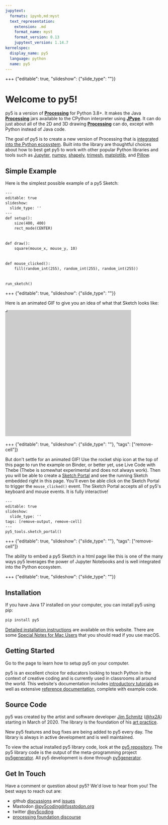 ```yaml
---
jupytext:
  formats: ipynb,md:myst
  text_representation:
    extension: .md
    format_name: myst
    format_version: 0.13
    jupytext_version: 1.14.7
kernelspec:
  display_name: py5
  language: python
  name: py5
---
```


+++ {"editable": true, "slideshow": {"slide_type": ""}}

# Welcome to py5!

py5 is a version of [**Processing**][processing] for Python 3.8+. It makes
the Java [**Processing**][processing] jars available to the CPython interpreter
using [**JPype**][jpype]. It can do just about all of the 2D and 3D drawing
[**Processing**][processing] can do, except with Python instead of Java code.

The goal of py5 is to create a new version of Processing that is [integrated
into the Python ecosystem](/integrations/python_ecosystem_integrations).
Built into the library are thoughtful choices about how to best get py5 to work
with other popular Python libraries and tools such as
[Jupyter](https://jupyter.org/), [numpy](https://numpy.org/),
[shapely](https://shapely.readthedocs.io/en/stable/), [trimesh](https://trimesh.org/),
[matplotlib](https://matplotlib.org/), and [Pillow](https://python-pillow.org/).

## Simple Example

Here is the simplest possible example of a py5 Sketch:

```{code-cell} ipython3
---
editable: true
slideshow:
  slide_type: ''
---
def setup():
    size(400, 400)
    rect_mode(CENTER)


def draw():
    square(mouse_x, mouse_y, 10)


def mouse_clicked():
    fill(random_int(255), random_int(255), random_int(255))


run_sketch()
```

+++ {"editable": true, "slideshow": {"slide_type": ""}}

Here is an animated GIF to give you an idea of what that Sketch looks like:

![index_example](images/main/index_example.gif)

+++ {"editable": true, "slideshow": {"slide_type": ""}, "tags": ["remove-cell"]}

But don't settle for an animated GIF! Use the rocket ship icon at the top of
this page to run the example on Binder, or better yet, use Live Code with Thebe
(Thebe is somewhat experimental and does not always work). Then you will be able
to create a [Sketch Portal](/reference/py5tools_sketch_portal) and see the
running Sketch embedded right in this page. You'll even be able click on the
Sketch Portal to trigger the `mouse_clicked()` event. The Sketch Portal accepts
all of py5's keyboard and mouse events. It is fully interactive!

```{code-cell} ipython3
---
editable: true
slideshow:
  slide_type: ''
tags: [remove-output, remove-cell]
---
py5_tools.sketch_portal()
```

+++ {"editable": true, "slideshow": {"slide_type": ""}, "tags": ["remove-cell"]}

The ability to embed a py5 Sketch in a html page like this is one of the many
ways py5 leverages the power of Jupyter Notebooks and is well integrated into
the Python ecosystem.

+++ {"editable": true, "slideshow": {"slide_type": ""}}

## Installation

If you have Java 17 installed on your computer, you can install py5 using pip:

```bash
pip install py5
```

[Detailed installation instructions](/content/install) are available on this website. There are some [Special Notes for Mac Users](/content/macos_users) that you should read if you use macOS.

## Getting Started

Go to the [](/content/install) page to learn how to setup py5 on your computer.

py5 is an excellent choice for educators looking to teach Python in the
context of creative coding and is currently used in classrooms all around the world.
This website's documentation includes
[introductory tutorials](/tutorials/intro_to_py5_and_python) as well as extensive
[reference documentation](/reference/summary), complete with example code.

## Source Code

py5 was created by the artist and software developer [Jim Schmitz](https://ixora.io/) ([@hx2A](https://github.com/hx2A/))
starting in March of 2020. The library is the foundation of his [art practice](https://ixora.io/art/).

New py5 features and bug fixes are being added to py5 every day. The library is always
in active development and is well maintained.

To view the actual installed py5 library code, look at the
[py5 repository][py5_repo]. The py5 library code is the output of the
meta-programming project [py5generator][py5generator_repo]. All py5 development
is done through [py5generator][py5generator_repo].

## Get In Touch

Have a comment or question about py5? We'd love to hear from you! The best ways
to reach out are:

* github [discussions](https://github.com/py5coding/py5generator/discussions) and [issues](https://github.com/py5coding/py5generator/issues)
* Mastodon <a rel="me" href="https://fosstodon.org/@py5coding">@py5coding@fosstodon.org</a>
* twitter [@py5coding](https://twitter.com/py5coding)
* [processing foundation discourse](https://discourse.processing.org/)

[processing]: https://github.com/benfry/processing4
[jpype]: https://github.com/jpype-project/jpype
[py5_repo]: https://github.com/py5coding/py5
[py5generator_repo]: https://github.com/py5coding/py5generator
